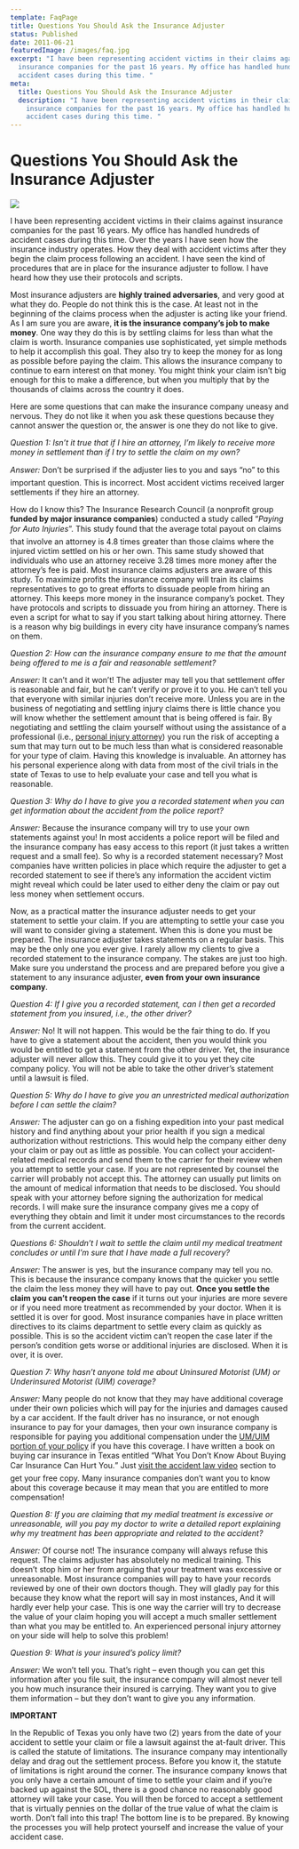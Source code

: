 ```yaml
---
template: FaqPage
title: Questions You Should Ask the Insurance Adjuster
status: Published
date: 2011-06-21
featuredImage: /images/faq.jpg
excerpt: "I have been representing accident victims in their claims against
  insurance companies for the past 16 years. My office has handled hundreds of
  accident cases during this time. "
meta:
  title: Questions You Should Ask the Insurance Adjuster
  description: "I have been representing accident victims in their claims against
    insurance companies for the past 16 years. My office has handled hundreds of
    accident cases during this time. "
---
```

<!--StartFragment-->

# Questions You Should Ask the Insurance Adjuster

<!--EndFragment-->

![](/images/insurance-adjuster.jpg)

<!--StartFragment-->

I have been representing accident victims in their claims against insurance companies for the past 16 years. My office has handled hundreds of accident cases during this time. Over the years I have seen how the insurance industry operates. How they deal with accident victims after they begin the claim process following an accident. I have seen the kind of procedures that are in place for the insurance adjuster to follow. I have heard how they use their protocols and scripts.

Most insurance adjusters are **highly trained adversaries**, and very good at what they do. People do not think this is the case. At least not in the beginning of the claims process when the adjuster is acting like your friend. As I am sure you are aware, **it is the insurance company’s job to make money**. One way they do this is by settling claims for less than what the claim is worth. Insurance companies use sophisticated, yet simple methods to help it accomplish this goal. They also try to keep the money for as long as possible before paying the claim. This allows the insurance company to continue to earn interest on that money. You might think your claim isn’t big enough for this to make a difference, but when you multiply that by the thousands of claims across the country it does.

Here are some questions that can make the insurance company uneasy and nervous. They do not like it when you ask these questions because they cannot answer the question or, the answer is one they do not like to give.

*Question 1: Isn’t it true that if I hire an attorney, I’m likely to receive more money in settlement than if I try to settle the claim on my own?*

*Answer:* Don’t be surprised if the adjuster lies to you and says “no” to this important question. This is incorrect. Most accident victims received larger settlements if they hire an attorney.

How do I know this? The Insurance Research Council (a nonprofit group **funded by major insurance companies**) conducted a study called “*Paying for Auto Injuries*”. This study found that the average total payout on claims that involve an attorney is 4.8 times greater than those claims where the injured victim settled on his or her own. This same study showed that individuals who use an attorney receive 3.28 times more money after the attorney’s fee is paid. Most insurance claims adjusters are aware of this study. To maximize profits the insurance company will train its claims representatives to go to great efforts to dissuade people from hiring an attorney. This keeps more money in the insurance company’s pocket. They have protocols and scripts to dissuade you from hiring an attorney. There is even a script for what to say if you start talking about hiring attorney. There is a reason why big buildings in every city have insurance company’s names on them.

*Question 2: How can the insurance company ensure to me that the amount being offered to me is a fair and reasonable settlement?*

*Answer:* It can’t and it won’t! The adjuster may tell you that settlement offer is reasonable and fair, but he can’t verify or prove it to you. He can’t tell you that everyone with similar injuries don’t receive more. Unless you are in the business of negotiating and settling injury claims there is little chance you will know whether the settlement amount that is being offered is fair. By negotiating and settling the claim yourself without using the assistance of a professional (i.e., [personal injury attorney](https://www.austinaccidentlawyer.com/practice-areas/serious-personal-injury/ "Serious Personal Injury")) you run the risk of accepting a sum that may turn out to be much less than what is considered reasonable for your type of claim. Having this knowledge is invaluable. An attorney has his personal experience along with data from most of the civil trials in the state of Texas to use to help evaluate your case and tell you what is reasonable.

*Question 3: Why do I have to give you a recorded statement when you can get information about the accident from the police report?*

*Answer:* Because the insurance company will try to use your own statements against you! In most accidents a police report will be filed and the insurance company has easy access to this report (it just takes a written request and a small fee). So why is a recorded statement necessary? Most companies have written policies in place which require the adjuster to get a recorded statement to see if there’s any information the accident victim might reveal which could be later used to either deny the claim or pay out less money when settlement occurs.

Now, as a practical matter the insurance adjuster needs to get your statement to settle your claim. If you are attempting to settle your case you will want to consider giving a statement. When this is done you must be prepared. The insurance adjuster takes statements on a regular basis. This may be the only one you ever give. I rarely allow my clients to give a recorded statement to the insurance company. The stakes are just too high. Make sure you understand the process and are prepared before you give a statement to any insurance adjuster, **even from your own insurance company**.

*Question 4: If I give you a recorded statement, can I then get a recorded statement from you insured, i.e., the other driver?*

*Answer:* No! It will not happen. This would be the fair thing to do. If you have to give a statement about the accident, then you would think you would be entitled to get a statement from the other driver. Yet, the insurance adjuster will never allow this. They could give it to you yet they cite company policy. You will not be able to take the other driver’s statement until a lawsuit is filed.

*Question 5: Why do I have to give you an unrestricted medical authorization before I can settle the claim?*

*Answer:* The adjuster can go on a fishing expedition into your past medical history and find anything about your prior health if you sign a medical authorization without restrictions. This would help the company either deny your claim or pay out as little as possible. You can collect your accident-related medical records and send them to the carrier for their review when you attempt to settle your case. If you are not represented by counsel the carrier will probably not accept this. The attorney can usually put limits on the amount of medical information that needs to be disclosed. You should speak with your attorney before signing the authorization for medical records. I will make sure the insurance company gives me a copy of everything they obtain and limit it under most circumstances to the records from the current accident.

*Questions 6: Shouldn’t I wait to settle the claim until my medical treatment concludes or until I’m sure that I have made a full recovery?*

*Answer:* The answer is yes, but the insurance company may tell you no. This is because the insurance company knows that the quicker you settle the claim the less money they will have to pay out. **Once you settle the claim you can’t reopen the case** if it turns out your injuries are more severe or if you need more treatment as recommended by your doctor. When it is settled it is over for good. Most insurance companies have in place written directives to its claims department to settle every claim as quickly as possible. This is so the accident victim can’t reopen the case later if the person’s condition gets worse or additional injuries are disclosed. When it is over, it is over.

*Question 7: Why hasn’t anyone told me about Uninsured Motorist (UM) or Underinsured Motorist (UIM) coverage?*

*Answer:* Many people do not know that they may have additional coverage under their own policies which will pay for the injuries and damages caused by a car accident. If the fault driver has no insurance, or not enough insurance to pay for your damages, then your own insurance company is responsible for paying you additional compensation under the [UM/UIM portion of your policy](https://www.austinaccidentlawyer.com/video/the-most-important-insurance/ "The Most Important Insurance") if you have this coverage. I have written a book on buying car insurance in Texas entitled “What You Don’t Know About Buying Car Insurance Can Hurt You.” Just [visit the accident law video](https://www.austinaccidentlawyer.com/videos/ "Videos") section to get your free copy. Many insurance companies don’t want you to know about this coverage because it may mean that you are entitled to more compensation!

*Question 8: If you are claiming that my medial treatment is excessive or unreasonable, will you pay my doctor to write a detailed report explaining why my treatment has been appropriate and related to the accident?*

*Answer:* Of course not! The insurance company will always refuse this request. The claims adjuster has absolutely no medical training. This doesn’t stop him or her from arguing that your treatment was excessive or unreasonable. Most insurance companies will pay to have your records reviewed by one of their own doctors though. They will gladly pay for this because they know what the report will say in most instances, And it will hardly ever help your case. This is one way the carrier will try to decrease the value of your claim hoping you will accept a much smaller settlement than what you may be entitled to. An experienced personal injury attorney on your side will help to solve this problem!

*Question 9: What is your insured’s policy limit?*

*Answer:* We won’t tell you. That’s right – even though you can get this information after you file suit, the insurance company will almost never tell you how much insurance their insured is carrying. They want you to give them information – but they don’t want to give you any information.

**IMPORTANT**

In the Republic of Texas you only have two (2) years from the date of your accident to settle your claim or file a lawsuit against the at-fault driver. This is called the statute of limitations. The insurance company may intentionally delay and drag out the settlement process. Before you know it, the statute of limitations is right around the corner. The insurance company knows that you only have a certain amount of time to settle your claim and if you’re backed up against the SOL, there is a good chance no reasonably good attorney will take your case. You will then be forced to accept a settlement that is virtually pennies on the dollar of the true value of what the claim is worth. Don’t fall into this trap! The bottom line is to be prepared. By knowing the processes you will help protect yourself and increase the value of your accident case.

<!--EndFragment-->